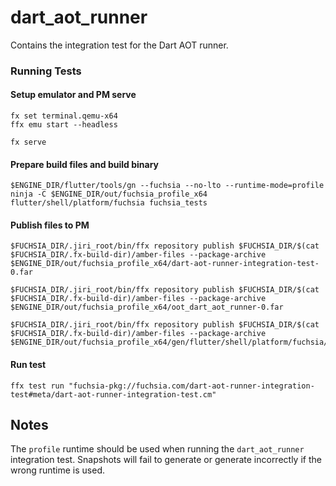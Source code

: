 # dart_aot_runner

Contains the integration test for the Dart AOT runner.

### Running Tests

<!-- TODO(erkln): Replace steps once test runner script is updated to run Dart runner tests -->

#### Setup emulator and PM serve

```
fx set terminal.qemu-x64
ffx emu start --headless

fx serve
```

#### Prepare build files and build binary

```
$ENGINE_DIR/flutter/tools/gn --fuchsia --no-lto --runtime-mode=profile
ninja -C $ENGINE_DIR/out/fuchsia_profile_x64 flutter/shell/platform/fuchsia fuchsia_tests
```

#### Publish files to PM

```
$FUCHSIA_DIR/.jiri_root/bin/ffx repository publish $FUCHSIA_DIR/$(cat $FUCHSIA_DIR/.fx-build-dir)/amber-files --package-archive $ENGINE_DIR/out/fuchsia_profile_x64/dart-aot-runner-integration-test-0.far

$FUCHSIA_DIR/.jiri_root/bin/ffx repository publish $FUCHSIA_DIR/$(cat $FUCHSIA_DIR/.fx-build-dir)/amber-files --package-archive $ENGINE_DIR/out/fuchsia_profile_x64/oot_dart_aot_runner-0.far

$FUCHSIA_DIR/.jiri_root/bin/ffx repository publish $FUCHSIA_DIR/$(cat $FUCHSIA_DIR/.fx-build-dir)/amber-files --package-archive $ENGINE_DIR/out/fuchsia_profile_x64/gen/flutter/shell/platform/fuchsia/dart_runner/tests/startup_integration_test/dart_echo_server/dart_aot_echo_server/dart_aot_echo_server.far
```

#### Run test

```
ffx test run "fuchsia-pkg://fuchsia.com/dart-aot-runner-integration-test#meta/dart-aot-runner-integration-test.cm"
```

## Notes

The `profile` runtime should be used when running the `dart_aot_runner`
integration test. Snapshots will fail to generate or generate incorrectly if the
wrong runtime is used.
